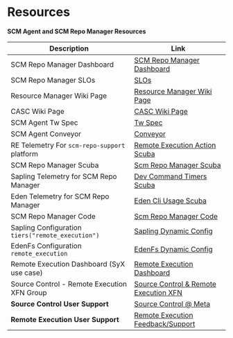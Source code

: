 # Resources

**SCM Agent and SCM Repo Manager Resources**

| Description                          | Link                                                                                                                    |
|--------------------------------------|-------------------------------------------------------------------------------------------------------------------------|
| SCM Repo Manager Dashboard           | [SCM Repo Manager Dashboard](https://www.internalfb.com/intern/unidash/dashboard/scmunidash/scm_repo_manager_scm_on_re/)|
| SCM Repo Manager SLOs                | [SLOs](https://www.internalfb.com/slick?service=scm%2Fscm_repo_manager&aggregation=DAY&heat_map_period=DAY) |
| Resource Manager Wiki Page           | [Resource Manager Wiki Page](https://www.internalfb.com/wiki/Remote_Execution/engineering/compute/workers/resource_managers/)|
| CASC Wiki Page                       | [CASC Wiki Page](https://www.internalfb.com/wiki/Source_Control/Engineering/CASC/content_addressed_source_control)|
| SCM Agent Tw Spec                    | [Tw Spec](https://www.internalfb.com/code/fbsource/fbcode/tupperware/config/remote_execution/agent/agent_scm.tw)|
| SCM Agent Conveyor                   | [Conveyor](https://www.internalfb.com/svc/services/remote_execution/scm_agent/conveyor/remote_execution/scm_agent/releases)|
|RE Telemetry For `scm-repo-support` platform |[Remote Execution Action Scuba](https://fburl.com/scuba/remote_execution_action/jv9m05ik)|
| SCM Repo Manager Scuba               | [Scm Repo Manager Scuba](https://fburl.com/scuba/scm_repo_manager/zmxdu5nt)|
| Sapling Telemetry for SCM Repo Manager| [Dev Command Timers Scuba](https://fburl.com/scuba/dev_command_timers/do7g2idx)|
| Eden Telemetry for SCM Repo Manager  | [Eden Cli Usage Scuba](https://fburl.com/scuba/edenfs_cli_usage/tchqig4d)|
| SCM Repo Manager Code                | [Scm Repo Manager Code](https://www.internalfb.com/code/fbsource/fbcode/one_world/resource_managers/scm_manager/)|
| Sapling Configuration  `tiers("remote_execution")` | [Sapling Dynamic Config](https://www.internalfb.com/code/configerator/source/scm/hg/hgclientconf/hgclient.cinc)|
| EdenFs Configuration  `remote_execution`  | [EdenFs Dynamic Config](https://www.internalfb.com/code/configerator/source/scm/eden/config/edenfs_config.cconf)|
| Remote Execution Dashboard (SyX use case) | [Remote Execution Dashboard](https://www.internalfb.com/remote_execution/use_case/view/syx_spec_compilation?tab=Workers)|
| Source Control - Remote Execution XFN Group|[Source Control & Remote Execution XFN](https://fb.workplace.com/groups/538958065679523)|
| **Source Control User Support**| [Source Control @ Meta](https://fb.workplace.com/groups/scm) |
| **Remote Execution User Support**| [Remote Execution Feedback/Support](https://fb.workplace.com/groups/1042353022615812)|
